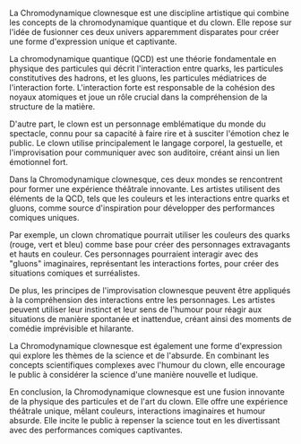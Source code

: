 La Chromodynamique clownesque est une discipline artistique qui combine les concepts de la chromodynamique quantique et du clown. Elle repose sur l'idée de fusionner ces deux univers apparemment disparates pour créer une forme d'expression unique et captivante.

La chromodynamique quantique (QCD) est une théorie fondamentale en physique des particules qui décrit l'interaction entre quarks, les particules constitutives des hadrons, et les gluons, les particules médiatrices de l'interaction forte. L'interaction forte est responsable de la cohésion des noyaux atomiques et joue un rôle crucial dans la compréhension de la structure de la matière.

D'autre part, le clown est un personnage emblématique du monde du spectacle, connu pour sa capacité à faire rire et à susciter l'émotion chez le public. Le clown utilise principalement le langage corporel, la gestuelle, et l'improvisation pour communiquer avec son auditoire, créant ainsi un lien émotionnel fort.

Dans la Chromodynamique clownesque, ces deux mondes se rencontrent pour former une expérience théâtrale innovante. Les artistes utilisent des éléments de la QCD, tels que les couleurs et les interactions entre quarks et gluons, comme source d'inspiration pour développer des performances comiques uniques.

Par exemple, un clown chromatique pourrait utiliser les couleurs des quarks (rouge, vert et bleu) comme base pour créer des personnages extravagants et hauts en couleur. Ces personnages pourraient interagir avec des "gluons" imaginaires, représentant les interactions fortes, pour créer des situations comiques et surréalistes.

De plus, les principes de l'improvisation clownesque peuvent être appliqués à la compréhension des interactions entre les personnages. Les artistes peuvent utiliser leur instinct et leur sens de l'humour pour réagir aux situations de manière spontanée et inattendue, créant ainsi des moments de comédie imprévisible et hilarante.

La Chromodynamique clownesque est également une forme d'expression qui explore les thèmes de la science et de l'absurde. En combinant les concepts scientifiques complexes avec l'humour du clown, elle encourage le public à considérer la science d'une manière nouvelle et ludique.

En conclusion, la Chromodynamique clownesque est une fusion innovante de la physique des particules et de l'art du clown. Elle offre une expérience théâtrale unique, mêlant couleurs, interactions imaginaires et humour absurde. Elle incite le public à repenser la science tout en les divertissant avec des performances comiques captivantes.